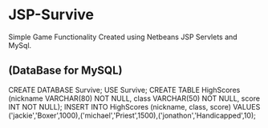 # JSP-Survive
Simple Game Functionality Created using Netbeans  JSP Servlets and MySql.

(DataBase for MySQL)
--------------------------------
CREATE DATABASE Survive;
USE Survive;
CREATE TABLE HighScores (nickname VARCHAR(80) NOT NULL, class VARCHAR(50) NOT NULL, score INT NOT NULL);
INSERT INTO HighScores (nickname, class, score) VALUES ('jackie','Boxer',1000),('michael','Priest',1500),('jonathon','Handicapped',10);
